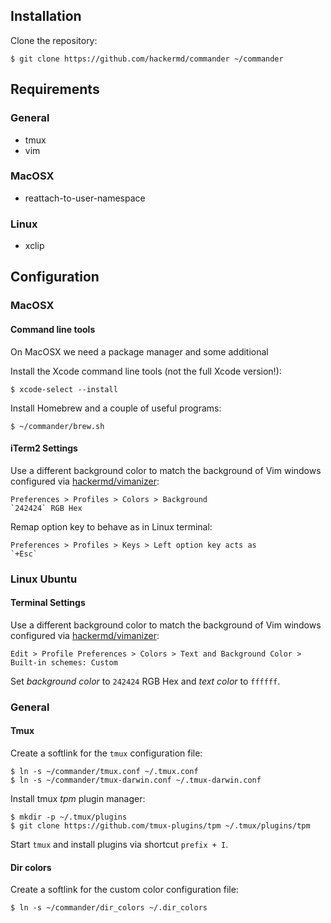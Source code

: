 ## Installation

Clone the repository:

    $ git clone https://github.com/hackermd/commander ~/commander

## Requirements

### General

* tmux
* vim

### MacOSX

* reattach-to-user-namespace

### Linux

* xclip

## Configuration

### MacOSX

#### Command line tools

On MacOSX we need a package manager and some additional 

Install the Xcode command line tools (not the full Xcode version!):

    $ xcode-select --install

Install Homebrew and a couple of useful programs:

    $ ~/commander/brew.sh

#### iTerm2 Settings

Use a different background color to match the background of Vim windows configured via [hackermd/vimanizer](https://github.com/hackermd/vimanizer):

    Preferences > Profiles > Colors > Background
    `242424` RGB Hex

Remap option key to behave as in Linux terminal:

    Preferences > Profiles > Keys > Left option key acts as
    `+Esc`

### Linux Ubuntu

#### Terminal Settings

Use a different background color to match the background of Vim windows configured via [hackermd/vimanizer](https://github.com/hackermd/vimanizer):

    Edit > Profile Preferences > Colors > Text and Background Color > Built-in schemes: Custom

Set *background color* to `242424` RGB Hex and *text color* to `ffffff`.

### General

#### Tmux

Create a softlink for the `tmux` configuration file:

    $ ln -s ~/commander/tmux.conf ~/.tmux.conf
    $ ln -s ~/commander/tmux-darwin.conf ~/.tmux-darwin.conf
    
Install tmux *tpm* plugin manager:

    $ mkdir -p ~/.tmux/plugins
    $ git clone https://github.com/tmux-plugins/tpm ~/.tmux/plugins/tpm
    
Start `tmux` and install plugins via shortcut `prefix + I`.

#### Dir colors

Create a softlink for the custom color configuration file:

    $ ln -s ~/commander/dir_colors ~/.dir_colors


